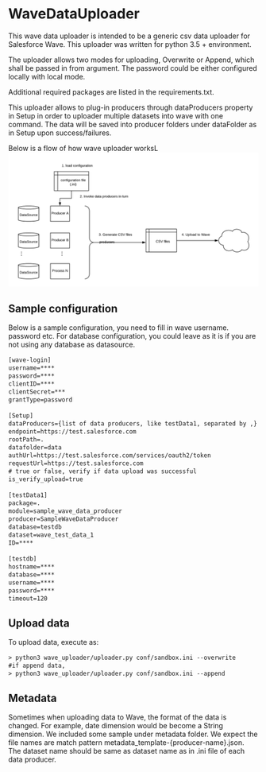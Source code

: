 # WaveDataUploader

This wave data uploader is intended to be a generic csv data uploader for Salesforce Wave.
This uploader was written for python 3.5 + environment.

The uploader allows two modes for uploading, Overwrite or Append, which shall be passed in from argument.
The password could be either configured locally with local mode. 

Additional required packages are listed in the requirements.txt.  

This uploader allows to plug-in producers through dataProducers property in Setup in order to uploader multiple datasets into wave with one command.  The data will be saved into producer folders under dataFolder as in Setup upon success/failures.

Below is a flow of how wave uploader worksL
![Wave Uploader Flow Diagram diagram](https://github.com/forcedotcom/wavekit/blob/master/wave-uploader/Wave%20uploader%20flow.png)

## Sample configuration
Below is a sample configuration, you need to fill in wave username. password etc. 
For database configuration, you could leave as it is if you are not using any database as datasource. 

```
[wave-login]
username=****
password=****
clientID=****
clientSecret=***
grantType=password

[Setup]
dataProducers={list of data producers, like testData1, separated by ,}
endpoint=https://test.salesforce.com
rootPath=.
datafolder=data
authUrl=https://test.salesforce.com/services/oauth2/token
requestUrl=https://test.salesforce.com
# true or false, verify if data upload was successful
is_verify_upload=true

[testData1]
package=.
module=sample_wave_data_producer
producer=SampleWaveDataProducer
database=testdb
dataset=wave_test_data_1
ID=****

[testdb]
hostname=****
database=****
username=****
password=****
timeout=120

```
## Upload data
To upload data, execute as:
```
> python3 wave_uploader/uploader.py conf/sandbox.ini --overwrite
#if append data, 
> python3 wave_uploader/uploader.py conf/sandbox.ini --append
```

## Metadata 
Sometimes when uploading data to Wave, the format of the data is changed. For example, date dimension would be become a String dimension. We included some sample under metadata folder. We expect the file names are match pattern metadata_template-{producer-name}.json. The dataset name should be same as dataset name as in .ini file of each data producer. 

